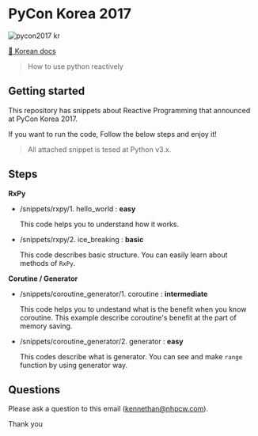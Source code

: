 # PyCon Korea 2017

![pycon2017 kr](http://www.pigno.se/static/assets/images/pycon2017.png)

[:page_facing_up: Korean docs](README-KR.md)

> How to use python reactively

## Getting started

This repository has snippets about Reactive Programming that announced at PyCon Korea 2017.

If you want to run the code, Follow the below steps and enjoy it!

> All attached snippet is tesed at Python v3.x.

## Steps

**RxPy**

- /snippets/rxpy/1. hello_world : **easy**

  This code helps you to understand how it works.

- /snippets/rxpy/2. ice_breaking : **basic**

  This code describes basic structure.
  You can easily learn about methods of `RxPy`.

**Corutine / Generator**

- /snippets/coroutine_generator/1. coroutine : **intermediate**

  This code helps you to undestand what is the benefit when you know coroutine.
  This example describe coroutine's benefit at the part of memory saving.
  
- /snippets/coroutine_generator/2. generator : **easy**

  This codes describe what is generator.
  You can see and make `range` function by using generator way.
  
## Questions
  
Please ask a question to this email ([kennethan@nhpcw.com](kennethan@nhpcw.com)).
  
Thank you
